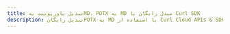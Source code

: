 ---title: تبدیل پاورپوینت بهMD، POTX به MD مبدل رایگان یا Curl SDKdescription: تبدیل رایگانPOTX به MD با استفاده از Curl Cloud APIs & SDK. همچنین اسناد Microsoft PowerPoint را در Cloud ایجاد، ویرایش و رندر کنید.---